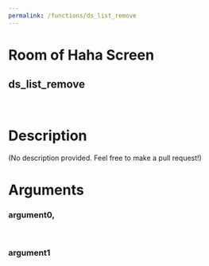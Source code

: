 ```yaml
---
permalink: /functions/ds_list_remove
---
```

# Room of Haha Screen  
## ds_list_remove  
&nbsp;  
# Description  
(No description provided. Feel free to make a pull request!) 
&nbsp;  
# Arguments
### argument0, 

&nbsp;  
### argument1

&nbsp;  


